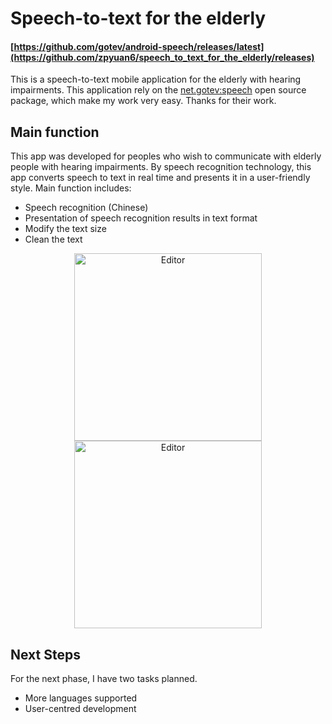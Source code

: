 # Speech-to-text for the elderly
#### [https://github.com/gotev/android-speech/releases/latest](https://github.com/zpyuan6/speech_to_text_for_the_elderly/releases)

This is a speech-to-text mobile application for the elderly with hearing impairments.
This application rely on the [net.gotev:speech](https://github.com/gotev/android-speech) open source package, which make my work very easy. Thanks for their work.

## Main function
This app was developed for peoples who wish to communicate with elderly people with hearing impairments.
By speech recognition technology, this app converts speech to text in real time and presents it in a user-friendly style.
Main function includes:
- Speech recognition (Chinese)
- Presentation of speech recognition results in text format
- Modify the text size
- Clean the text

<div align="center">
	<img src="https://user-images.githubusercontent.com/97244637/204323990-3dbc84da-bae1-4fba-bdd8-c84007457c18.jpg" alt="Editor" width="300">
	<img src="https://user-images.githubusercontent.com/97244637/204324023-04dedff3-d749-48d8-8422-c0ea9edc10b3.jpg" alt="Editor" width="300">
</div>


## Next Steps
For the next phase, I have two tasks planned.
- More languages supported
- User-centred development
